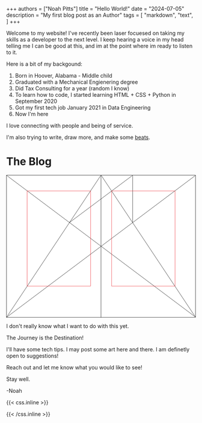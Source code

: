 +++
authors = ["Noah Pitts"]
title = "Hello World!"
date = "2024-07-05"
description = "My first blog post as an Author"
tags = [
    "markdown",
    "text",
]
+++

Welcome to my website! <!--more--> I've recently been laser focuesed on taking my skills as a developer to the next level. I keep hearing a voice in my head telling me I can be good at this, and im at the point where im ready to listen to it.

Here is a bit of my backgound:

1. Born in Hoover, Alabama - Middle child
2. Graduated with a Mechanical Engienering degree
3. Did Tax Consulting for a year (random I know)
4. To learn how to code, I started learning HTML + CSS + Python in September 2020
5. Got my first tech job January 2021 in Data Engineering
6. Now I'm here

I love connecting with people and being of service.

I'm also trying to write, draw more, and make some [beats](https://open.spotify.com/playlist/1V9q9cOERY90Rtw8EyLgYC?si=bd645cf2e73049c5).


# The Blog

<svg class="canon" xmlns="http://www.w3.org/2000/svg" overflow="visible" viewBox="0 0 496 373" height="373" width="496"><g fill="none"><path stroke="#000" stroke-width=".75" d="M.599 372.348L495.263 1.206M.312.633l494.95 370.853M.312 372.633L247.643.92M248.502.92l246.76 370.566M330.828 123.869V1.134M330.396 1.134L165.104 124.515"></path><path stroke="#ED1C24" stroke-width=".75" d="M275.73 41.616h166.224v249.05H275.73zM54.478 41.616h166.225v249.052H54.478z"></path><path stroke="#000" stroke-width=".75" d="M.479.375h495v372h-495zM247.979.875v372"></path><ellipse cx="498.729" cy="177.625" rx=".75" ry="1.25"></ellipse><ellipse cx="247.229" cy="377.375" rx=".75" ry="1.25"></ellipse></g></svg>

I don't really know what I want to do with this yet. 

The Journey is the Destination!

I'll have some tech tips. I may post some art here and there. I am definetly open to suggestions!

Reach out and let me know what you would like to see!

Stay well.

-Noah

{{< css.inline >}}

<style>
.canon { background: white; width: 100%; height: auto; }
</style>

{{< /css.inline >}}

